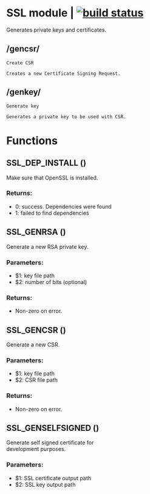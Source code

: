 # SSL module | [![build status](https://gitlab.com/space-sh/ssl/badges/master/build.svg)](https://gitlab.com/space-sh/ssl/commits/master)

Generates private keys and certificates.


## /gencsr/
	Create CSR

	Creates a new Certificate Signing Request.


## /genkey/
	Generate key

	Generates a private key to be used with CSR.


# Functions 

## SSL\_DEP\_INSTALL ()  
  
  
  
Make sure that OpenSSL is installed.  
  
### Returns:  
- 0: success. Dependencies were found  
- 1: failed to find dependencies  
  
  
  
## SSL\_GENRSA ()  
  
  
  
Generate a new RSA private key.  
  
### Parameters:  
- $1: key file path  
- $2: number of bits (optional)  
  
### Returns:  
- Non-zero on error.  
  
  
  
## SSL\_GENCSR ()  
  
  
  
Generate a new CSR.  
  
### Parameters:  
- $1: key file path  
- $2: CSR file path  
  
### Returns:  
- Non-zero on error.  
  
  
  
## SSL\_GENSELFSIGNED ()  
  
  
  
Generate self signed certificate for  
development purposes.  
  
### Parameters:  
- $1: SSL certificate output path  
- $2: SSL key output path  
  
  
  
